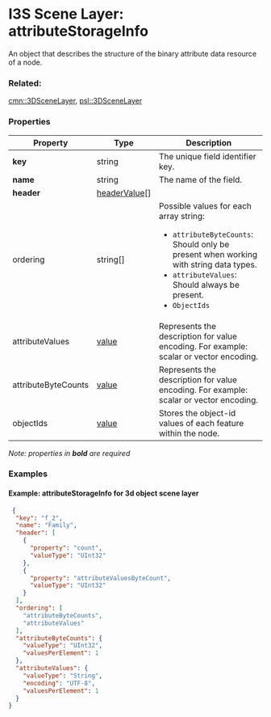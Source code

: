 # I3S Scene Layer: attributeStorageInfo

An object that describes the structure of the binary attribute data resource of a node.

### Related:

[cmn::3DSceneLayer](3DSceneLayer.cmn.md), [psl::3DSceneLayer](3DSceneLayer.psl.md)
### Properties

| Property | Type | Description |
| --- | --- | --- |
| **key** | string | The unique field identifier key. |
| **name** | string | The name of the field. |
| **header** | [headerValue](headerValue.cmn.md)[] |  |
| ordering | string[] | <div>Possible values for each array string:<ul><li>`attributeByteCounts`: Should only be present when working with string data types.</li><li>`attributeValues`: Should always be present. </li><li>`ObjectIds`</li></ul></div> |
| attributeValues | [value](value.cmn.md) | Represents the description for value encoding. For example: scalar or vector encoding. |
| attributeByteCounts | [value](value.cmn.md) | Represents the description for value encoding. For example: scalar or vector encoding. |
| objectIds | [value](value.cmn.md) | Stores the object-id values of each feature within the node. |

*Note: properties in **bold** are required*

### Examples 

#### Example: attributeStorageInfo for 3d object scene layer 

```json
 {
  "key": "f_2",
  "name": "Family",
  "header": [
    {
      "property": "count",
      "valueType": "UInt32"
    },
    {
      "property": "attributeValuesByteCount",
      "valueType": "UInt32"
    }
  ],
  "ordering": [
    "attributeByteCounts",
    "attributeValues"
  ],
  "attributeByteCounts": {
    "valueType": "UInt32",
    "valuesPerElement": 1
  },
  "attributeValues": {
    "valueType": "String",
    "encoding": "UTF-8",
    "valuesPerElement": 1
  }
} 
```

